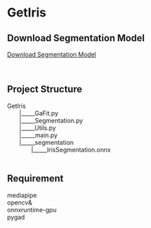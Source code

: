 # GetIris

## Download Segmentation Model

[Download Segmentation Model](https://drive.google.com/file/d/1uBT4nZVzJsk0PGBWpxJDxAUOH4mKm7dt/view?usp=sharing)

&emsp;  
## Project Structure
GetIris  
&emsp;&emsp;|_____GaFit.py  
&emsp;&emsp;|_____Segmentation.py  
&emsp;&emsp;|_____Utils.py  
&emsp;&emsp;|_____main.py  
&emsp;&emsp;|_____segmentation  
&emsp;&emsp;&emsp;&emsp;|_____IrisSegmentation.onnx  
&emsp;  

## Requirement
mediapipe  
opencv&  
onnxruntime-gpu  
pygad  
